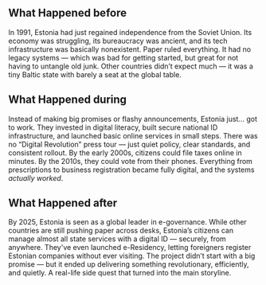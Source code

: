 ## What Happened before

In 1991, Estonia had just regained independence from the Soviet Union. Its economy was struggling, its bureaucracy was ancient, and its tech infrastructure was basically nonexistent. Paper ruled everything. It had no legacy systems — which was bad for getting started, but great for not having to untangle old junk. Other countries didn’t expect much — it was a tiny Baltic state with barely a seat at the global table.

## What Happened during

Instead of making big promises or flashy announcements, Estonia just… got to work. They invested in digital literacy, built secure national ID infrastructure, and launched basic online services in small steps. There was no “Digital Revolution” press tour — just quiet policy, clear standards, and consistent rollout. By the early 2000s, citizens could file taxes online in minutes. By the 2010s, they could vote from their phones. Everything from prescriptions to business registration became fully digital, and the systems *actually worked*.

## What Happened after

By 2025, Estonia is seen as a global leader in e-governance. While other countries are still pushing paper across desks, Estonia’s citizens can manage almost all state services with a digital ID — securely, from anywhere. They've even launched e-Residency, letting foreigners register Estonian companies without ever visiting. The project didn’t start with a big promise — but it ended up delivering something revolutionary, efficiently, and quietly. A real-life side quest that turned into the main storyline.
